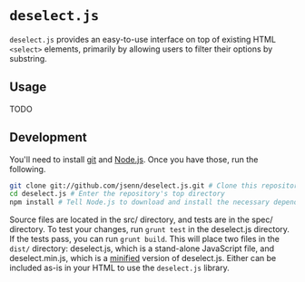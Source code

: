 # `deselect.js`

`deselect.js` provides an easy-to-use interface on top of existing HTML
`<select>` elements, primarily by allowing users to filter their options by
substring.

## Usage

TODO

## Development

You'll need to install [git](git-scm.com/downloads) and
[Node.js](https://nodejs.org/download/). Once you have those, run the following.

```bash
git clone git://github.com/jsenn/deselect.js.git # Clone this repository
cd deselect.js # Enter the repository's top directory
npm install # Tell Node.js to download and install the necessary dependencies
```

Source files are located in the src/ directory, and tests are in the spec/
directory. To test your changes, run `grunt test` in the deselect.js
directory. If the tests pass, you can run `grunt build`. This will place two
files in the `dist/` directory: deselect.js, which is a stand-alone JavaScript
file, and deselect.min.js, which is a
[minified](https://en.wikipedia.org/wiki/Minification_(programming)#Web_development)
version of deselect.js. Either can be included as-is in your HTML to use the
`deselect.js` library.

